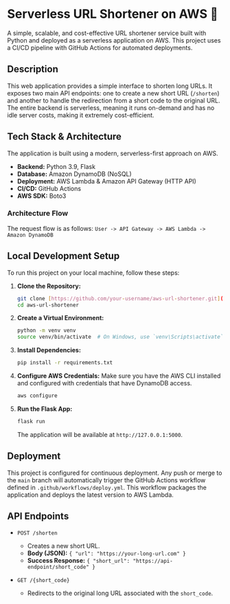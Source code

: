 # Serverless URL Shortener on AWS 🚀

A simple, scalable, and cost-effective URL shortener service built with Python and deployed as a serverless application on AWS. This project uses a CI/CD pipeline with GitHub Actions for automated deployments.



## Description

This web application provides a simple interface to shorten long URLs. It exposes two main API endpoints: one to create a new short URL (`/shorten`) and another to handle the redirection from a short code to the original URL. The entire backend is serverless, meaning it runs on-demand and has no idle server costs, making it extremely cost-efficient.

## Tech Stack & Architecture

The application is built using a modern, serverless-first approach on AWS.

* **Backend:** Python 3.9, Flask
* **Database:** Amazon DynamoDB (NoSQL)
* **Deployment:** AWS Lambda & Amazon API Gateway (HTTP API)
* **CI/CD:** GitHub Actions
* **AWS SDK:** Boto3

### Architecture Flow

The request flow is as follows:
`User -> API Gateway -> AWS Lambda -> Amazon DynamoDB`

## Local Development Setup

To run this project on your local machine, follow these steps:

1.  **Clone the Repository:**
    ```bash
    git clone [https://github.com/your-username/aws-url-shortener.git](https://github.com/your-username/aws-url-shortener.git)
    cd aws-url-shortener
    ```

2.  **Create a Virtual Environment:**
    ```bash
    python -m venv venv
    source venv/bin/activate  # On Windows, use `venv\Scripts\activate`
    ```

3.  **Install Dependencies:**
    ```bash
    pip install -r requirements.txt
    ```

4.  **Configure AWS Credentials:**
    Make sure you have the AWS CLI installed and configured with credentials that have DynamoDB access.
    ```bash
    aws configure
    ```

5.  **Run the Flask App:**
    ```bash
    flask run
    ```
    The application will be available at `http://127.0.0.1:5000`.

## Deployment

This project is configured for continuous deployment. Any push or merge to the `main` branch will automatically trigger the GitHub Actions workflow defined in `.github/workflows/deploy.yml`. This workflow packages the application and deploys the latest version to AWS Lambda.

## API Endpoints

* `POST /shorten`
    * Creates a new short URL.
    * **Body (JSON):** `{ "url": "https://your-long-url.com" }`
    * **Success Response:** `{ "short_url": "https://api-endpoint/short_code" }`

* `GET /{short_code}`
    * Redirects to the original long URL associated with the `short_code`.